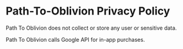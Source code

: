 # Path-To-Oblivion Privacy Policy 

Path To Oblivion does not collect or store any user or sensitive data. 

Path To Oblivion calls Google API for in-app purchases. 
